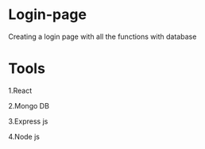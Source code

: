 # Login-page
Creating a login page with all the functions with database 
# Tools
1.React

2.Mongo DB

3.Express js

4.Node js
